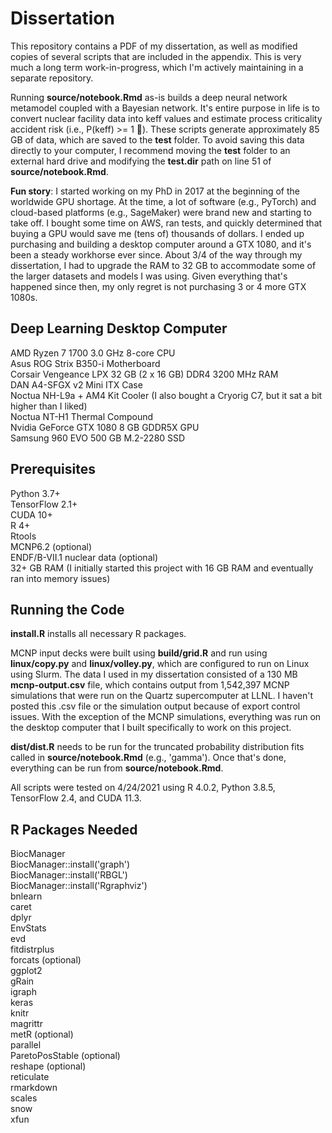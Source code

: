 # Dissertation

This repository contains a PDF of my dissertation, as well as modified copies of several scripts that are included in the appendix. This is very much a long term work-in-progress, which I'm actively maintaining in a separate repository.  

Running **source/notebook.Rmd** as-is builds a deep neural network metamodel coupled with a Bayesian network. It's entire purpose in life is to convert nuclear facility data into keff values and estimate process criticality accident risk (i.e., P(keff) >= 1 🤯). These scripts generate approximately 85 GB of data, which are saved to the **test** folder. To avoid saving this data directly to your computer, I recommend moving the **test** folder to an external hard drive and modifying the **test.dir** path on line 51 of **source/notebook.Rmd**.  

**Fun story**: I started working on my PhD in 2017 at the beginning of the worldwide GPU shortage. At the time, a lot of software (e.g., PyTorch) and cloud-based platforms (e.g., SageMaker) were brand new and starting to take off. I bought some time on AWS, ran tests, and quickly determined that buying a GPU would save me (tens of) thousands of dollars. I ended up purchasing and building a desktop computer around a GTX 1080, and it's been a steady workhorse ever since. About 3/4 of the way through my dissertation, I had to upgrade the RAM to 32 GB to accommodate some of the larger datasets and models I was using. Given everything that's happened since then, my only regret is not purchasing 3 or 4 more GTX 1080s.

## Deep Learning Desktop Computer
AMD Ryzen 7 1700 3.0 GHz 8-core CPU  
Asus ROG Strix B350-i Motherboard  
Corsair Vengeance LPX 32 GB (2 x 16 GB) DDR4 3200 MHz RAM  
DAN A4-SFGX v2 Mini ITX Case  
Noctua NH-L9a + AM4 Kit Cooler (I also bought a Cryorig C7, but it sat a bit higher than I liked)  
Noctua NT-H1 Thermal Compound  
Nvidia GeForce GTX 1080 8 GB GDDR5X GPU  
Samsung 960 EVO 500 GB M.2-2280 SSD  

## Prerequisites
Python 3.7+  
TensorFlow 2.1+  
CUDA 10+  
R 4+  
Rtools  
MCNP6.2 (optional)  
ENDF/B-VII.1 nuclear data (optional)  
32+ GB RAM (I initially started this project with 16 GB RAM and eventually ran into memory issues)  

## Running the Code
**install.R** installs all necessary R packages.

MCNP input decks were built using **build/grid.R** and run using **linux/copy.py** and **linux/volley.py**, which are configured to run on Linux using Slurm. The data I used in my dissertation consisted of a 130 MB **mcnp-output.csv** file, which contains output from 1,542,397 MCNP simulations that were run on the Quartz supercomputer at LLNL. I haven't posted this .csv file or the simulation output because of export control issues. With the exception of the MCNP simulations, everything was run on the desktop computer that I built specifically to work on this project.  

**dist/dist.R** needs to be run for the truncated probability distribution fits called in **source/notebook.Rmd** (e.g., 'gamma'). Once that's done, everything can be run from **source/notebook.Rmd**.    
  
All scripts were tested on 4/24/2021 using R 4.0.2, Python 3.8.5, TensorFlow 2.4, and CUDA 11.3.  

## R Packages Needed
BiocManager  
BiocManager::install('graph')  
BiocManager::install('RBGL')  
BiocManager::install('Rgraphviz')  
bnlearn  
caret  
dplyr  
EnvStats  
evd  
fitdistrplus  
forcats (optional)  
ggplot2  
gRain  
igraph  
keras  
knitr  
magrittr  
metR (optional)  
parallel  
ParetoPosStable (optional)  
reshape (optional)  
reticulate  
rmarkdown  
scales  
snow  
xfun  
